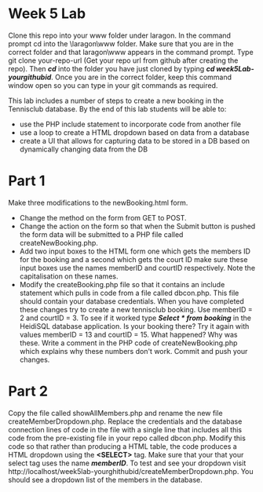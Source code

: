 # Week 5 Lab
Clone this repo into your www folder under laragon. In the command prompt cd into the \laragon\www folder. Make sure that you are in the correct folder and that laragon\www appears in the command prompt. Type git clone your-repo-url (Get your repo url from github after creating the repo). Then ***cd*** into the folder you have just cloned by typing ***cd week5Lab-yourgithubid***. Once you are in the correct folder, keep this command window open so you can type in your git commands as required.

This lab includes a number of steps to create a new booking in the Tennisclub database. By the end of this lab students will be able to:
- use the PHP include statement to incorporate code from another file
- use a loop to create a HTML dropdown based on data from a database
- create a UI that allows for capturing data to be stored in a DB based on dynamically changing data from the DB

# Part 1
Make three modifications to the newBooking.html form. 
- Change the method on the form from GET to POST. 
- Change the action on the form so that when the Submit button is pushed the form data will be submitted to a PHP file called createNewBooking.php. 
- Add two input boxes to the HTML form one which gets the members ID for the booking and a second which gets the court ID make sure these input boxes use the names memberID and courtID respectively. Note the capitalisation on these names.
- Modify the createBooking.php file so that it contains an include statement which pulls in code from a file called dbcon.php. This file should contain your database credentials.
When you have completed these changes try to create a new tennisclub booking. Use memberID = 2 and courtID = 3. To see if it worked type ***Select * from booking*** in the HeidiSQL database application. Is your booking there? Try it again with values memberID = 13 and courtID = 15. What happened? Why was these. Write a comment in the PHP code of createNewBooking.php which explains why these numbers don't work. Commit and push your changes.

# Part 2
Copy the file called showAllMembers.php and rename the new file createMemberDropdown.php. Replace the credentials and the database connection lines of code in the file with a single line that includes all this code from the pre-existing file in your repo called dbcon.php. Modify this code so that rather than producing a HTML table, the code produces a HTML dropdown using the **&lt;SELECT&gt;** tag. Make sure that your that your select tag uses the name ***memberID***. To test and see your dropdown visit http://localhost/week5lab-yourghithubid/createMemberDropdown.php. You should see a dropdown list of the members in the database.






